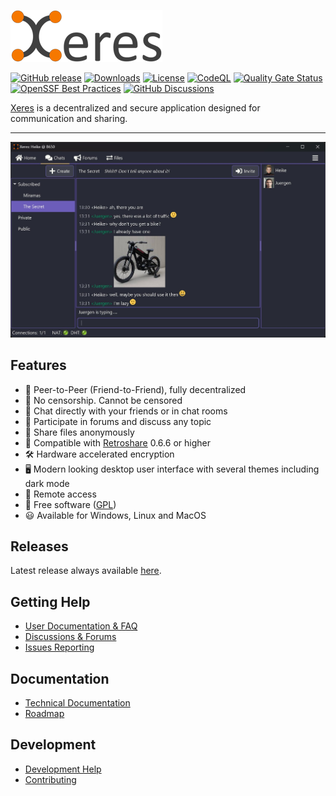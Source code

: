 [![Main site](docs/logo.png)](https://xeres.io)

[![GitHub release](https://img.shields.io/github/release/zapek/Xeres.svg?label=latest%20release)](https://github.com/zapek/Xeres/releases/latest)
[![Downloads](https://img.shields.io/github/downloads/zapek/Xeres/total)](https://github.com/zapek/Xeres/releases/latest)
[![License](https://img.shields.io/github/license/zapek/Xeres.svg?logo=gnu)](https://github.com/zapek/Xeres/blob/master/LICENSE)
[![CodeQL](https://github.com/zapek/Xeres/actions/workflows/analysis.yml/badge.svg)](https://github.com/zapek/Xeres/actions/workflows/analysis.yml)
[![Quality Gate Status](https://sonarcloud.io/api/project_badges/measure?project=zapek_Xeres&metric=alert_status)](https://sonarcloud.io/summary/new_code?id=zapek_Xeres)
[![OpenSSF Best Practices](https://www.bestpractices.dev/projects/9469/badge?foo)](https://www.bestpractices.dev/projects/9469)
[![GitHub Discussions](https://img.shields.io/badge/chat-Discussions-green?logo=github)](https://github.com/zapek/Xeres/discussions)

[Xeres](https://xeres.io) is a decentralized and secure application designed for communication and sharing.

---

![Xeres Desktop](docs/screenshot-chat.jpg)

## Features

- 🤝 Peer-to-Peer (Friend-to-Friend), fully decentralized
- 🚫 No censorship. Cannot be censored
- 💬 Chat directly with your friends or in chat rooms
- 📢 Participate in forums and discuss any topic
- 📂 Share files anonymously
- 👋 Compatible with [Retroshare](https://retroshare.cc) 0.6.6 or higher
- 🛠️ Hardware accelerated encryption
- 🖥️ Modern looking desktop user interface with several themes including dark mode
- 📶 Remote access
- 📖 Free software ([GPL](https://www.gnu.org/licenses/quick-guide-gplv3.html))
- 😃 Available for Windows, Linux and MacOS

## Releases

Latest release always available [here](https://github.com/zapek/Xeres/releases/latest).

## Getting Help

- [User Documentation & FAQ](https://xeres.io/docs/)
- [Discussions & Forums](https://github.com/zapek/Xeres/discussions)
- [Issues Reporting](https://github.com/zapek/Xeres/issues)

## Documentation

- [Technical Documentation](https://github.com/zapek/Xeres/wiki)
- [Roadmap](https://github.com/users/zapek/projects/4)

## Development

- [Development Help](https://github.com/zapek/Xeres/wiki#development)
- [Contributing](docs/contributing.md)

